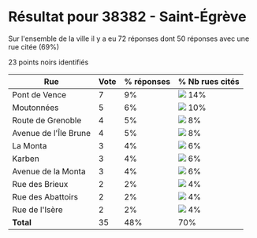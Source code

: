 # Résultat pour 38382 - Saint-Égrève

Sur l'ensemble de la ville il y a eu 72 réponses dont 50 réponses avec une rue citée (69%)

23 points noirs identifiés

| Rue | Vote | % réponses | % Nb rues cités|
|-----|------|------------|----------------|
| Pont de Vence | 7 | 9% | <img src="../../img/bar_14.gif" />&nbsp;14%|
| Moutonnées | 5 | 6% | <img src="../../img/bar_10.gif" />&nbsp;10%|
| Route de Grenoble | 4 | 5% | <img src="../../img/bar_8.gif" />&nbsp;8%|
| Avenue de l'Île Brune | 4 | 5% | <img src="../../img/bar_8.gif" />&nbsp;8%|
| La Monta | 3 | 4% | <img src="../../img/bar_6.gif" />&nbsp;6%|
| Karben | 3 | 4% | <img src="../../img/bar_6.gif" />&nbsp;6%|
| Avenue de la Monta | 3 | 4% | <img src="../../img/bar_6.gif" />&nbsp;6%|
| Rue des Brieux | 2 | 2% | <img src="../../img/bar_4.gif" />&nbsp;4%|
| Rue des Abattoirs | 2 | 2% | <img src="../../img/bar_4.gif" />&nbsp;4%|
| Rue de l'Isère | 2 | 2% | <img src="../../img/bar_4.gif" />&nbsp;4%|
| **Total** | 35 | 48% | 70%|

